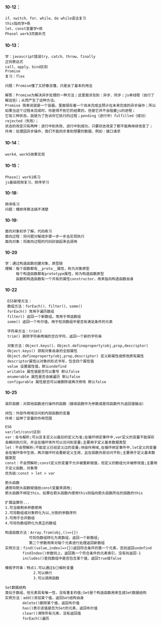 #### 10-12：
    if、switch、for、while、do while语法复习
    this指向学+练
    let、const变量学+练
    Phasel work3页面补充
#### 10-13：
    学：javascript错误try、catch、throw、finally
    正则表达式
    call、apply、bind区别
    Promise
    复习：flex

    问题：Promise懂了又好像没懂，只是会了基本的用法

    解答：Promise为解决异步处理的一种方法；这里面涉及到：异步、同步；js单线程（自行了解这些）；从而产生了这种方法。
    Promise 简单说就是一个容器，里面保存着一个尚未完成且预计在未来完成的异步操作；所以如果当这个过程未完成时，你是得不到它的结果的，但是它并不会阻塞js的进程；
    它有三种状态，就是为了告诉你它执行的过程；pending（进行中）fulfilled（成功）rejected（失败）；
    状态的改变只有两种：进行中到失败、进行中到成功，只要状态改变了都不能再继续改变了；
    作用：处理因异步操作，我们不能同步拿到想要的数据，例如：接口请求

#### 10-14：
    work4、work5效果实现

#### 10-15：
    Phase|| work1练习
    js基础视频复习、排序学习

#### 10-18:
    排序练习
    问题：桶排序算法搞不清楚

#### 10-19:
    面向对象初步了解，代码练习
    面向过程：将问题分解成步骤一步一步去实现执行
    面向对象：将面向过程的代码封装起来去调用

#### 10-20
    学：通过构造函数创建对象、原型链
    理解：每个函数都有__proto__属性，称为对象原型
         每个构造函数都有prototype属性，称为构造函数原型
         函数和构造函数有一个共有的属性constructor，用来指向构造函数自身

#### 10-22
     ES5新增方法：
     数组方法：forEach()、filter()、some()
     forEach() 常用于遍历数组
     filter() 返回一个新数组，常用于筛选数组
     some() 返回一个布尔值，用于检测数组中是否有满足条件的元素

     字符串方法：trim()
     trim() 删除字符串两端的空白字符，返回一个新的字符串

     对象方法：Object.keys()、Object.defineproperty(obj,prop,descriptor)
     Object.keys() 获取对象自身的全部属性
     Object.defineproperty(obj,prop,descriptor) 定义新属性或修改原有属性
     descriptor属性以对象的形式书写，包含四个属性值
     value 设置属性值，默认undefind
     writable 属性值是否可以重写 默认false
     enumerable 属性是否会被遍历 默认false
     configurable 属性是否可以被删除或再次修改 默认false

#### 10-25
    高阶函数：对其他函数进行操作的函数（接收函数作为参数或是将函数作为返回值输出）

    闭包：外部作用域访问到内部函数的变量
    作用：延伸了变量的作用范围
   
    ES6
    var/let/const区别
    var：会与解析;可以反复定义以最后的定义为准;在循环绑定事件中,var定义的变量不能保存会瞬间执行完，并且在循环体外可以访问到变量;主要用于定义基本数据类型
    let：不会预解析;不能定义已经定义过的变量;块级作用域,在循环绑定事件中,let定义的变量会在循环体中生效，再次循环时会重新定义生效，且在函数外部访问不到;主要用于定义基本数据类型
    const：不会预解析;const定义的变量不允许被重新赋值，但定义的数组允许被修改值;主要用于定义函数，对象等
    优先级:const > let > var 

    箭头函数
    通常将箭头函数赋值给const变量来调用;
    箭头函数不绑定this，如果在箭头函数内使用this则指向箭头函数所在的函数的this

    扩展运算符...
    1.可当做剩余参数使用
    2.可将数组或对象转化为以,分割的参数序列
    3.可用于合并数组
    4.可将伪数组转化为真正的数组

    构造函数方法：Array.from(obj,()=>{})
               可将伪数组转化为真数组，返回一个新数组;
               第二个参数用来对每个元素进行处理返回新数组
    实例方法：find((value,index)=>{})返回符合条件的第一个元素，否则返回undefind
            findIndex()参数同上，返回第一个符合条件的元素索引，没有则返回-1
            includes()查找数组中是否包含某个值，返回true或false
        
    模板字符串：特点1.可以通过${}解析变量
                 2.可以换行
                 3.可以调用函数

    Set数据结构
    类似于数组，但元素具有唯一性，没有重复的值;Set是个构造函数用来生成Set数据结构
    实例方法：add()添加某个值，返回Set结构自身
            delete()删除某个值，返回布尔值
            has()表示该值是否为Set的元素，返回布尔值
            clear()清除所有元素，没有返回值
            forEach()遍历
            




           
    